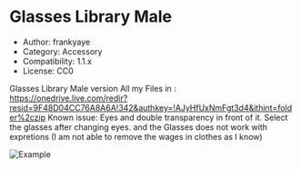 # Glasses Library Male

* Author: frankyaye
* Category: Accessory
* Compatibility: 1.1.x
* License: CC0

Glasses Library Male version
All my Files in : https://onedrive.live.com/redir?resid=9F48D04CC76A8A6A!342&authkey=!AJyHfUxNmFgt3d4&ithint=folder%2czip 
 Known issue: Eyes and double transparency in front of it. Select the glasses after changing eyes.   and the Glasses does not work with expretions (I am not able to remove the wages in clothes as I know)

![Example](Glasses_Library_Male_Preview.jpg)

